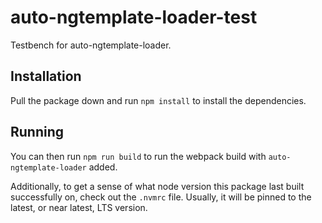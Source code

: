 # auto-ngtemplate-loader-test

Testbench for auto-ngtemplate-loader.

## Installation

Pull the package down and run `npm install` to install the dependencies.

## Running

You can then run `npm run build` to run the webpack build with `auto-ngtemplate-loader` added.

Additionally, to get a sense of what node version this package last built successfully on, check out the `.nvmrc` file. Usually, it will be pinned to the latest, or near latest, LTS version.
